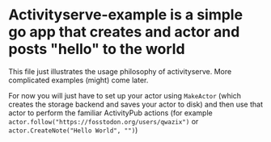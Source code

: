# Activityserve-example is a simple go app that creates and actor and posts "hello" to the world

This file just illustrates the usage philosophy of activityserve. More complicated examples (might) come later.

For now you will just have to set up your actor using `MakeActor` (which creates the storage backend and saves your actor to disk) and then use that actor to perform the familiar ActivityPub actions (for example `actor.follow("https://fosstodon.org/users/qwazix")` or `actor.CreateNote("Hello World", "")`)